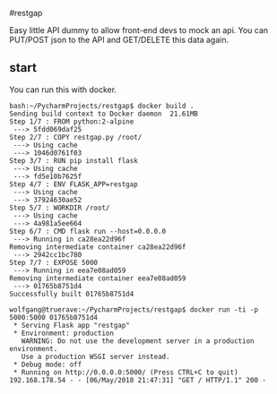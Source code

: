 #restgap

Easy little API dummy to allow front-end devs to mock an api.
You can PUT/POST json to the API and GET/DELETE this data again.

## start
You can run this with docker.

    bash:~/PycharmProjects/restgap$ docker build .
    Sending build context to Docker daemon  21.61MB
    Step 1/7 : FROM python:2-alpine
     ---> 5fdd069daf25
    Step 2/7 : COPY restgap.py /root/
     ---> Using cache
     ---> 1046d0761f03
    Step 3/7 : RUN pip install flask
     ---> Using cache
     ---> fd5e10b7625f
    Step 4/7 : ENV FLASK_APP=restgap
     ---> Using cache
     ---> 37924630ae52
    Step 5/7 : WORKDIR /root/
     ---> Using cache
     ---> 4a981a5ee664
    Step 6/7 : CMD flask run --host=0.0.0.0
     ---> Running in ca28ea22d96f
    Removing intermediate container ca28ea22d96f
     ---> 2942cc1bc780
    Step 7/7 : EXPOSE 5000
     ---> Running in eea7e08ad059
    Removing intermediate container eea7e08ad059
     ---> 01765b8751d4
    Successfully built 01765b8751d4
    
    wolfgang@truerave:~/PycharmProjects/restgap$ docker run -ti -p 5000:5000 01765b8751d4
     * Serving Flask app "restgap"
     * Environment: production
       WARNING: Do not use the development server in a production environment.
       Use a production WSGI server instead.
     * Debug mode: off
     * Running on http://0.0.0.0:5000/ (Press CTRL+C to quit)
    192.168.178.54 - - [06/May/2018 21:47:31] "GET / HTTP/1.1" 200 -

